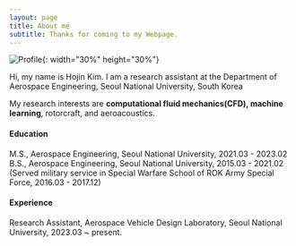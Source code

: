 ```yaml
---
layout: page
title: About me
subtitle: Thanks for coming to my Webpage.
---
```


![Profile](https://jeenskim.github.io/assets/img/profile.PNG){: width="30%" height="30%"}

Hi, my name is Hojin Kim. 
I am a research assistant at the Department of Aerospace Engineering, Seoul National University, South Korea

My research interests are **computational fluid mechanics(CFD), machine learning**, rotorcraft, and aeroacoustics.

#### Education

M.S., Aerospace Engineering, Seoul National University, 2021.03 - 2023.02
B.S., Aerospace Engineering, Seoul National University, 2015.03 - 2021.02
(Served military service in Special Warfare School of ROK Army Special Force, 2016.03 - 2017.12)

#### Experience

Research Assistant, Aerospace Vehicle Design Laboratory, Seoul National University, 2023.03 ~ present.
